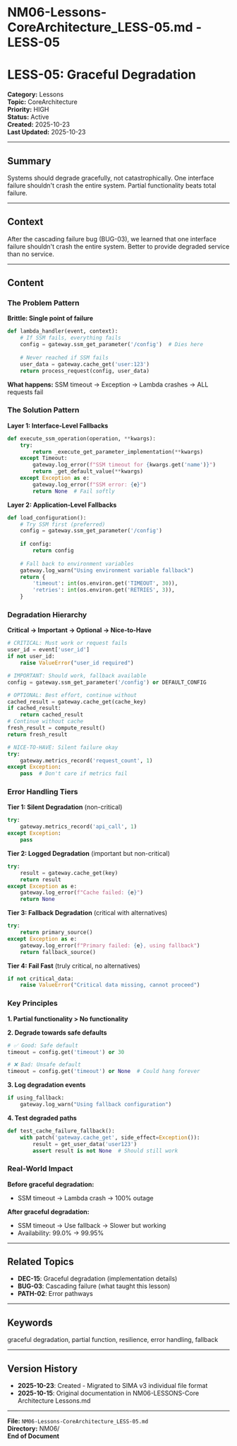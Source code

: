 # NM06-Lessons-CoreArchitecture_LESS-05.md - LESS-05

# LESS-05: Graceful Degradation

**Category:** Lessons  
**Topic:** CoreArchitecture  
**Priority:** HIGH  
**Status:** Active  
**Created:** 2025-10-23  
**Last Updated:** 2025-10-23

---

## Summary

Systems should degrade gracefully, not catastrophically. One interface failure shouldn't crash the entire system. Partial functionality beats total failure.

---

## Context

After the cascading failure bug (BUG-03), we learned that one interface failure shouldn't crash the entire system. Better to provide degraded service than no service.

---

## Content

### The Problem Pattern

**Brittle: Single point of failure**
```python
def lambda_handler(event, context):
    # If SSM fails, everything fails
    config = gateway.ssm_get_parameter('/config')  # Dies here
    
    # Never reached if SSM fails
    user_data = gateway.cache_get('user:123')
    return process_request(config, user_data)
```

**What happens:** SSM timeout → Exception → Lambda crashes → ALL requests fail

### The Solution Pattern

**Layer 1: Interface-Level Fallbacks**
```python
def execute_ssm_operation(operation, **kwargs):
    try:
        return _execute_get_parameter_implementation(**kwargs)
    except Timeout:
        gateway.log_error(f"SSM timeout for {kwargs.get('name')}")
        return _get_default_value(**kwargs)
    except Exception as e:
        gateway.log_error(f"SSM error: {e}")
        return None  # Fail softly
```

**Layer 2: Application-Level Fallbacks**
```python
def load_configuration():
    # Try SSM first (preferred)
    config = gateway.ssm_get_parameter('/config')
    
    if config:
        return config
    
    # Fall back to environment variables
    gateway.log_warn("Using environment variable fallback")
    return {
        'timeout': int(os.environ.get('TIMEOUT', 30)),
        'retries': int(os.environ.get('RETRIES', 3)),
    }
```

### Degradation Hierarchy

**Critical → Important → Optional → Nice-to-Have**

```python
# CRITICAL: Must work or request fails
user_id = event['user_id']
if not user_id:
    raise ValueError("user_id required")

# IMPORTANT: Should work, fallback available
config = gateway.ssm_get_parameter('/config') or DEFAULT_CONFIG

# OPTIONAL: Best effort, continue without
cached_result = gateway.cache_get(cache_key)
if cached_result:
    return cached_result
# Continue without cache
fresh_result = compute_result()
return fresh_result

# NICE-TO-HAVE: Silent failure okay
try:
    gateway.metrics_record('request_count', 1)
except Exception:
    pass  # Don't care if metrics fail
```

### Error Handling Tiers

**Tier 1: Silent Degradation** (non-critical)
```python
try:
    gateway.metrics_record('api_call', 1)
except Exception:
    pass
```

**Tier 2: Logged Degradation** (important but non-critical)
```python
try:
    result = gateway.cache_get(key)
    return result
except Exception as e:
    gateway.log_error(f"Cache failed: {e}")
    return None
```

**Tier 3: Fallback Degradation** (critical with alternatives)
```python
try:
    return primary_source()
except Exception as e:
    gateway.log_error(f"Primary failed: {e}, using fallback")
    return fallback_source()
```

**Tier 4: Fail Fast** (truly critical, no alternatives)
```python
if not critical_data:
    raise ValueError("Critical data missing, cannot proceed")
```

### Key Principles

**1. Partial functionality > No functionality**

**2. Degrade towards safe defaults**
```python
# ✅ Good: Safe default
timeout = config.get('timeout') or 30

# ❌ Bad: Unsafe default
timeout = config.get('timeout') or None  # Could hang forever
```

**3. Log degradation events**
```python
if using_fallback:
    gateway.log_warn("Using fallback configuration")
```

**4. Test degraded paths**
```python
def test_cache_failure_fallback():
    with patch('gateway.cache_get', side_effect=Exception()):
        result = get_user_data('user123')
        assert result is not None  # Should still work
```

### Real-World Impact

**Before graceful degradation:**
- SSM timeout → Lambda crash → 100% outage

**After graceful degradation:**
- SSM timeout → Use fallback → Slower but working
- Availability: 99.0% → 99.95%

---

## Related Topics

- **DEC-15**: Graceful degradation (implementation details)
- **BUG-03**: Cascading failure (what taught this lesson)
- **PATH-02**: Error pathways

---

## Keywords

graceful degradation, partial function, resilience, error handling, fallback

---

## Version History

- **2025-10-23**: Created - Migrated to SIMA v3 individual file format
- **2025-10-15**: Original documentation in NM06-LESSONS-Core Architecture Lessons.md

---

**File:** `NM06-Lessons-CoreArchitecture_LESS-05.md`  
**Directory:** NM06/  
**End of Document**
